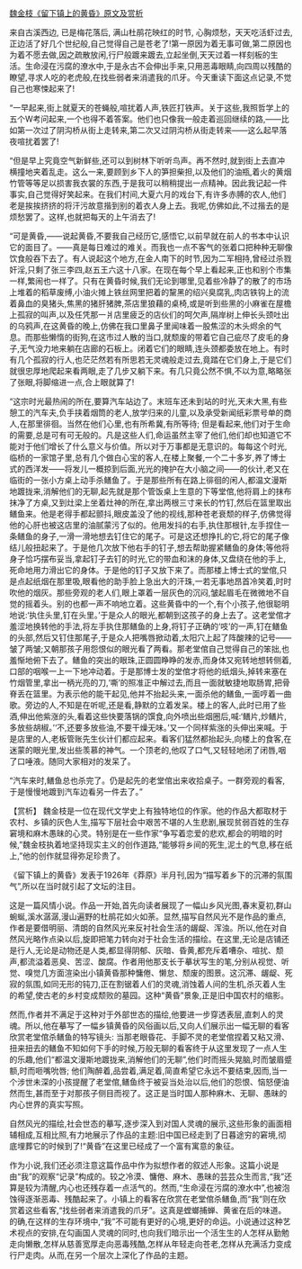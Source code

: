 [魏金枝《留下镇上的黄昏》原文及赏析](https://www.vrrw.net/wx/15046.html)

来自古溪西边, 已是梅花落后, 满山杜鹃花映红的时节, 心胸烦愁，天天吃活虾过去,正边活了好几个世纪般,自己觉得自己是苍老了!第一原因为着无事可做,第二原因也为着不愿去做,因之疏散放闲,行尸般踱来踱去,立起坐倒,天天过着一样刻板的生活。生命浸在污腐的潦水中,于是永古不会伸出手来,只用恶毒眼睛,向四周以残酷的瞭望,寻求人吃的老虎般,在找些弱者来消遣我的爪牙。今天重读下面这点记录,不觉自己也寒悚起来了!

“一早起来,街上就夏天的苍蝇般,喧扰着人声,铁匠打铁声。关于这些,我照哲学上的五个W考问起来,一个也得不着答案。他们也只像我一般走着巡回继续的路,——比如第一次过了阴沟桥从街上走转来,第二次又过阴沟桥从街走转来——这么起早落夜喧扰着罢了!

“但是早上究竟空气新鲜些,还可以到树林下听听鸟声。再不然时,就到街上去直冲横撞地夹着乱走。这么一来,要顾到乡下人的笋担柴担,以及他们的油瓶,着火的黄烟竹管等等足以损害我衣裳的东西,于是我可以稍稍提出一点精神。因此我记起一件事实,自己觉得好笑起来。在我们村间,大夏六月的戏台下,有许多赤膊的农人,他们老是挨挨挤挤的将汗污故意揩到别的着衣人身上去。我呢,仿佛如此,不过揩去的是烦愁罢了。这样,也就把每天的上午消去了!

“可是黄昏,——说起黄昏,不要我自己经历它,感悟它,以前早就在前人的书本中认识它的面目了。——真是每日难过的难关。而我也一点不客气的张着口把种种无聊像饮食般吞下去了。有人说起这个地方,在金人南下的时节,因为二军相持,曾经过杀戮奸淫,只剩了张三李四,赵五王六这十八家。在现在每个早上看起来,正也和别个市集一样,繁闹也一样了。只有在黄昏时候,我们无论到哪里,见着些冷静了的散了的市场上堆着的稻草废缚,小油火摊上铁丝网里把着的黧黑的绍兴臭腐乳,肉店铁钩上的流着鼻血的臭猪头,焦黑的猪肝猪脾,茶店里狼藉的桌椅,或是听到些黑的小麻雀在屋檐上孤寂的叫声,以及任凭那一爿店里疲乏的店伙们的呵欠声,隔岸树上伸长头颈吐出的乌鸦声,在这黄昏的晚上,仿佛在我口里鼻子里闻味着一股焦涩的木头烬余的气息。而那些懒惰的街狗,在这市过人散的当口,就颓废的带着它自己疵尽了皮毛的身子,无气没力地来躺在店廊的石板上。闭着它们的眼睛,连头颈都委放在地上。有时有几个孤寂的行人,也茫茫然若有所思若无灵魂般走过去,竟踏在它们身上,于是它们就很忠厚地爬起来看两眼,走了几步又躺下来。有几只竟公然不惧,不以为意,略略张了张眼,将脚缩进一点,合上眼就算了!

“这宗时光最热闹的所在,要算汽车站边了。末班车还未到站的时光,天未大黑,有些憩工的汽车夫,负手挟着烟筒的老人,放学归来的儿童,以及承受新闻纸彩票号单的商人,在那里徘徊。当然在他们心里,也有所希冀,有所等待; 但是看起来,他们对于生命的需要,总是可有可无般的。凡是这些人们,命运虽然主宰了他们,他们却也知道它不能对于他们增长了什么意义与价值。所以对于万事都是无意识的。每每这个时光,临桥的一家馆子里,总有几个做白心宝的客人,在楼上聚餐,一个二十多岁,养了博士式的西洋发——将发儿一概掠到后面,光光的掩护在大小脑之间——的伙计,老又在临街的一张小方桌上动手杀鳝鱼了。于是那些所有在路上徘徊的闲人,都温文漫斯地踱拢来,消解他们的无聊,起先就是那个管饭桌上生意的下等堂倌,他将肩上的抹布抹净了方桌,又到灶梁上坐着灶神的所在,拿出两根三寸来长的竹钉,然后在篮里取出鳝鱼来。他是老得手都起颤抖,眼皮盖没了他的视线,那种苍老衰颓的样子,仿佛觉得他的心肝也被这店里的油腻蒙污了似的。他用发抖的右手,执住那根针,左手捏住一条鳝鱼的身子,一滑一滑地想去钉住它的尾子。可是这还想挣扎的它,将它的尾子像结儿般扭起来了。于是他几次放下他右手的钉子,想去帮助握紧鳝鱼的身体;等他将身子恰巧摆布妥当,拿起钉子去钉的时光,它的带血和沫的身体,又盘绕在他的手上,死命地用力滑出它的身体。于是他的钉子又放下来了。而那楼上博士式的堂倌,只是点起纸烟在那里吸,眼看他的助手脸上急出大的汗珠,一若无事地昂首冷笑着,时时吹他的烟灰。那些旁观的老人们,眼上罩着一层灰色的沉闷,皱起眉毛在微微地不自觉的摇着头。别的也都一声不响地立着。这些黄昏中的一个,有个小孩子,他很聪明地说:‘执住头里,钉在头里。’于是众人的眼光,都朝到这孩子的身上去了。这老堂倌才羞涩地换转他的手法,将左手执住那鳝鱼的上身,将钉子正确的‘吱’的一声,钉在鳝鱼的头部,然后又钉住那尾子,于是众人把嘴唇掀动着,太阳穴上起了阵酸辣的记号——皱了两皱;又朝那孩子用怨恨似的眼光看了两看。那老堂倌自己觉得自己的笨拙,也羞惭地俯下去了。鳝鱼的突出的眼珠,正圆圆睁睁的发赤,而身体又宛转地想转侧着,口部的咽喉一上一下地冲动着。于是那博士发的堂倌才将他的纸烟头,掉转来塞在竹烟管里,拿出一柄光亮的刀,‘嘶’的照准正中解过去,而且一面就敏捷地取肠胃,把骨脊丢在篮里。为表示他的能干起见,他并不抬起头来,一面杀他的鳝鱼,一面哼着一曲歌。旁边的人,不知是在听呢,还是看,静默的立着发呆。楼上的客人,此时已用了些酒,伸出他紫涨的头,看着这些快要落锅的馔食,向外喷出些烟圈后,喊:‘鳝片,炒鳝片,多放些胡椒。’‘不,还要多放些油,不要干燥无味。’又一个同样紫涨的头伸出来喊。于是店里的人,老板管账先生伙计们都应起来。看客们猛然都抬起头,向楼上的食客,在迷蒙的眼光里,发出些羡慕的神气。一个顶老的,他叹了口气,又轻轻地闭了闭唇,咽了口唾液。随同大家相对的发呆了。

“汽车来时,鳝鱼总也杀完了。仍是起先的老堂倌出来收拾桌子。一群旁观的看客,于是慢慢地踱到汽车边看另一件去了。”



【赏析】 魏金枝是一位在现代文学史上有独特地位的作家。他的作品大都取材于农村、乡镇的灰色人生,描写下层社会中艰苦不堪的人生悲剧,展现贫弱百姓的生存窘境和麻木愚昧的心灵。特别是在一些作家“争写着恋爱的悲欢,都会的明暗的时候,”魏金枝执着地坚持现实主义的创作道路,“能够将乡间的死生,泥土的气息,移在纸上,”他的创作就显得弥足珍贵了。

《留下镇上的黄昏》发表于1926年《莽原》半月刊,因为“描写着乡下的沉滞的氛围气”,所以在当时就引起了文坛的注目。

这是一篇风情小说。作品一开始,首先向读者展现了一幅山乡风光图,春末夏初,群山蜿蜒,溪水潺潺,漫山遍野的杜鹃花如火如荼。显然,描写自然风光不是作品的重点,作者是要借明丽、清朗的自然风光来反衬社会生活的龌龊、浑浊。所以,他在对自然风光略作点染以后,旋即把笔力转向对于社会生活的描绘。在这里,无论是店铺还是行人,无论是动物还是人类,都显得阴郁、灰暗、昏黄,都充斥着嘈杂、喧扰、颓声,都流溢着恶臭、苦涩、酸腐。作者用他那支长于摹状写生的笔,分别从视觉、听觉、嗅觉几方面渲染出小镇黄昏那种慵倦、懒怠、颓废的图景。这沉滞、龌龊、死寂的氛围,如同无形的钝刀,正在割锯着人们的灵魂,消蚀着人间的生机,杀灭着人生的希望,使古老的乡村变成颓败的墓园。这种“黄昏”景象,正是旧中国农村的缩影。

然而,作者并不满足于这种对于外部世态的描绘,他要进一步穿透表层,直刺人的灵魂。所以,他在摹写了一幅乡镇黄昏的风俗画以后,又向人们展示出一幅无聊的看客欣赏老堂倌杀鳝鱼的特写镜头: 当那老眼昏花、手脚不灵的老堂倌捏着又粘又滑、扭来扭去的鳝鱼不知如何下手的时候,万般无聊的看客终于从这里发现了一点人生的乐趣,他们“都温文漫斯地踱拢来,消解他们的无聊”,他们时而摇头晃脑,时而皱眉蹙额,时而咂嘴吮唇; 他们陶醉着,品尝着,满足着,简直希望它永远不要结束,因而,当一个涉世未深的小孩提醒了老堂倌,鳝鱼终于被妥当处治以后,他们的怨恨、恼怒便油然而生,甚而至于对那孩子侧目而视了。这正是当时国人那种麻木、无聊、愚昧的内心世界的真实写照。

自然风光的描绘,社会世态的摹写,逐步深入到对国人灵魂的展示,这些形象的画面相辅相成,互相比照,有力地展示了作品的主题:旧中国已经走到了日暮途穷的窘境,彻底埋葬它的时候到了!“黄昏”在这里已经成了一个富有寓意的象征。

作为小说,我们还必须注意这篇作品中作为拟想作者的叙述人形象。这篇小说是由“我”的观察“记录”构成的。较之冷漠、慵倦、麻木、愚昧的芸芸众生而言,“我”还算是较为清醒,内心也还残存着一点活气的。然而,“生命浸在污腐的潦水中”,也被泡蚀得逐渐恶毒、残酷起来了。小镇上的看客在欣赏在老堂倌杀鳝鱼,而“我”则在欣赏着这些看客,“找些弱者来消遣我的爪牙”。这真是螳螂捕蝉、黄雀在后的味道。的确,在这样的生存环境中,“我”不可能有更好的心境,更好的命运。小说通过这种艺术视点的安排,在勾画国人灵魂的同时,也向我们暗示出一个活生生的人怎样从勤勉走向懒散,怎样从慈善宽厚走向恶毒残酷,怎样从年轻走向苍老,怎样从充满活力变成行尸走肉。从而,在另一个层次上深化了作品的主题。


